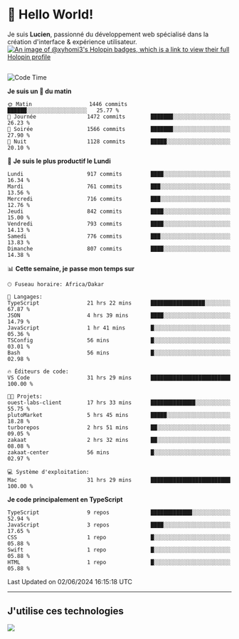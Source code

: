 # 👋 Hello World!

Je suis **Lucien**, passionné du développement web spécialisé dans la création d'interface & expérience utilisateur.
[![An image of @xyhomi3's Holopin badges, which is a link to view their full Holopin profile](https://holopin.me/xyhomi3)](https://holopin.io/@xyhomi3)

##

<!--START_SECTION:waka-->
![Code Time](http://img.shields.io/badge/Code%20Time-1%2C249%20hrs%2048%20mins-blue)

**Je suis un 🐤 du matin** 

```text
🌞 Matin                  1446 commits        ██████░░░░░░░░░░░░░░░░░░░   25.77 % 
🌆 Journée                1472 commits        ███████░░░░░░░░░░░░░░░░░░   26.23 % 
🌃 Soirée                 1566 commits        ███████░░░░░░░░░░░░░░░░░░   27.90 % 
🌙 Nuit                   1128 commits        █████░░░░░░░░░░░░░░░░░░░░   20.10 % 
```
📅 **Je suis le plus productif le Lundi** 

```text
Lundi                    917 commits         ████░░░░░░░░░░░░░░░░░░░░░   16.34 % 
Mardi                    761 commits         ███░░░░░░░░░░░░░░░░░░░░░░   13.56 % 
Mercredi                 716 commits         ███░░░░░░░░░░░░░░░░░░░░░░   12.76 % 
Jeudi                    842 commits         ████░░░░░░░░░░░░░░░░░░░░░   15.00 % 
Vendredi                 793 commits         ████░░░░░░░░░░░░░░░░░░░░░   14.13 % 
Samedi                   776 commits         ███░░░░░░░░░░░░░░░░░░░░░░   13.83 % 
Dimanche                 807 commits         ████░░░░░░░░░░░░░░░░░░░░░   14.38 % 
```


📊 **Cette semaine, je passe mon temps sur** 

```text
🕑︎ Fuseau horaire: Africa/Dakar

💬 Langages: 
TypeScript               21 hrs 22 mins      █████████████████░░░░░░░░   67.87 % 
JSON                     4 hrs 39 mins       ████░░░░░░░░░░░░░░░░░░░░░   14.79 % 
JavaScript               1 hr 41 mins        █░░░░░░░░░░░░░░░░░░░░░░░░   05.36 % 
TSConfig                 56 mins             █░░░░░░░░░░░░░░░░░░░░░░░░   03.01 % 
Bash                     56 mins             █░░░░░░░░░░░░░░░░░░░░░░░░   02.98 % 

🔥 Éditeurs de code: 
VS Code                  31 hrs 29 mins      █████████████████████████   100.00 % 

🐱‍💻 Projets: 
ouest-labs-client        17 hrs 33 mins      ██████████████░░░░░░░░░░░   55.75 % 
plutoMarket              5 hrs 45 mins       █████░░░░░░░░░░░░░░░░░░░░   18.28 % 
turborepos               2 hrs 51 mins       ██░░░░░░░░░░░░░░░░░░░░░░░   09.05 % 
zakaat                   2 hrs 32 mins       ██░░░░░░░░░░░░░░░░░░░░░░░   08.08 % 
zakaat-center            56 mins             █░░░░░░░░░░░░░░░░░░░░░░░░   02.97 % 

💻 Système d'exploitation: 
Mac                      31 hrs 29 mins      █████████████████████████   100.00 % 
```

**Je code principalement en TypeScript** 

```text
TypeScript               9 repos             █████████████░░░░░░░░░░░░   52.94 % 
JavaScript               3 repos             ████░░░░░░░░░░░░░░░░░░░░░   17.65 % 
CSS                      1 repo              █░░░░░░░░░░░░░░░░░░░░░░░░   05.88 % 
Swift                    1 repo              █░░░░░░░░░░░░░░░░░░░░░░░░   05.88 % 
HTML                     1 repo              █░░░░░░░░░░░░░░░░░░░░░░░░   05.88 % 
```




 Last Updated on 02/06/2024 16:15:18 UTC
<!--END_SECTION:waka-->
---

## J'utilise ces technologies

<p align="left">
  <a href="https://skillicons.dev">
    <img src="https://skillicons.dev/icons?i=ts,js,md,scss,tailwind,react,docker,express,astro,vite,nextjs,vercel,figma,ableton" />
  </a>
</p>

